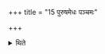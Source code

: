 +++
title = "15 पुरुषमेधः पञ्चमः"

+++

<details><summary>थिते</summary>

पुरुषमेधः पञ्चमः १५
</details>

